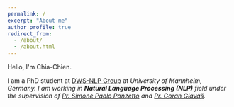 ```yaml
---
permalink: /
excerpt: "About me"
author_profile: true
redirect_from: 
  - /about/
  - /about.html
---
```


Hello, I'm Chia-Chien. 

I am a PhD student at [DWS-NLP Group](https://www.uni-mannheim.de/dws/research/focus-groups/natural-language-processing-and-information-retrieval-prof-ponzetto/) at <em>University of Mannheim, Germany<em>. I am working in **Natural Language Processing (NLP)** field under the supervision of [Pr. Simone Paolo Ponzetto](https://www.uni-mannheim.de/dws/people/professors/prof-dr-simone-paolo-ponzetto/) and [Pr. Goran Glavaš](https://sites.google.com/view/goranglavas). 